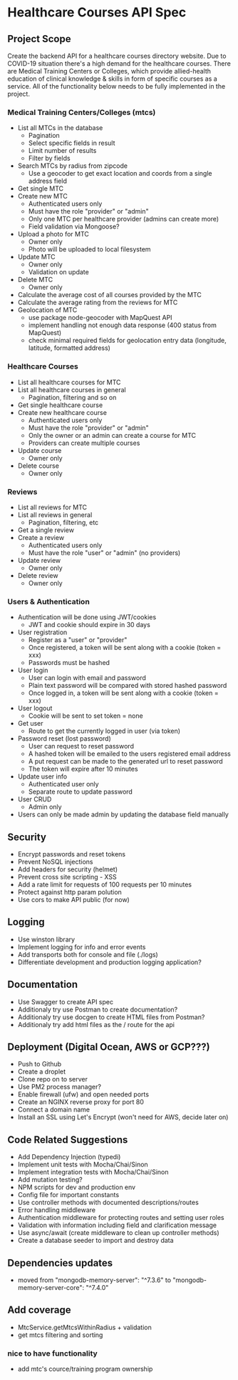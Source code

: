 # Healthcare Courses API Spec

## Project Scope

Create the backend API for a healthcare courses directory website. Due to COVID-19 situation there's a high demand for the healthcare courses. There are Medical Training Centers or Colleges, which provide allied-health education of clinical knowledge & skills in form of specific courses as a service. All of the functionality below needs to be fully implemented in the project.

### Medical Training Centers/Colleges (mtcs)

- List all MTCs in the database
  - Pagination
  - Select specific fields in result
  - Limit number of results
  - Filter by fields
- Search MTCs by radius from zipcode
  - Use a geocoder to get exact location and coords from a single address field
- Get single MTC
- Create new MTC
  - Authenticated users only
  - Must have the role "provider" or "admin"
  - Only one MTC per healthcare provider (admins can create more)
  - Field validation via Mongoose?
- Upload a photo for MTC
  - Owner only
  - Photo will be uploaded to local filesystem
- Update MTC
  - Owner only
  - Validation on update
- Delete MTC
  - Owner only
- Calculate the average cost of all courses provided by the MTC
- Calculate the average rating from the reviews for MTC
- Geolocation of MTC
  - use package node-geocoder with MapQuest API
  - implement handling not enough data response (400 status from MapQuest)
  - check minimal required fields for geolocation entry data (longitude, latitude, formatted address)

### Healthcare Courses

- List all healthcare courses for MTC
- List all healthcare courses in general
  - Pagination, filtering and so on
- Get single healthcare course
- Create new healthcare course
  - Authenticated users only
  - Must have the role "provider" or "admin"
  - Only the owner or an admin can create a course for MTC
  - Providers can create multiple courses
- Update course
  - Owner only
- Delete course
  - Owner only

### Reviews

- List all reviews for MTC
- List all reviews in general
  - Pagination, filtering, etc
- Get a single review
- Create a review
  - Authenticated users only
  - Must have the role "user" or "admin" (no providers)
- Update review
  - Owner only
- Delete review
  - Owner only

### Users & Authentication

- Authentication will be done using JWT/cookies
  - JWT and cookie should expire in 30 days
- User registration
  - Register as a "user" or "provider"
  - Once registered, a token will be sent along with a cookie (token = xxx)
  - Passwords must be hashed
- User login
  - User can login with email and password
  - Plain text password will be compared with stored hashed password
  - Once logged in, a token will be sent along with a cookie (token = xxx)
- User logout
  - Cookie will be sent to set token = none
- Get user
  - Route to get the currently logged in user (via token)
- Password reset (lost password)
  - User can request to reset password
  - A hashed token will be emailed to the users registered email address
  - A put request can be made to the generated url to reset password
  - The token will expire after 10 minutes
- Update user info
  - Authenticated user only
  - Separate route to update password
- User CRUD
  - Admin only
- Users can only be made admin by updating the database field manually

## Security

- Encrypt passwords and reset tokens
- Prevent NoSQL injections
- Add headers for security (helmet)
- Prevent cross site scripting - XSS
- Add a rate limit for requests of 100 requests per 10 minutes
- Protect against http param polution
- Use cors to make API public (for now)

## Logging

- Use winston library
- Implement logging for info and error events
- Add transports both for console and file (./logs)
- Differentiate development and production logging application?

## Documentation

- Use Swagger to create API spec
- Additionaly try use Postman to create documentation?
- Additionaly try use docgen to create HTML files from Postman?
- Additionaly try add html files as the / route for the api

## Deployment (Digital Ocean, AWS or GCP???)

- Push to Github
- Create a droplet
- Clone repo on to server
- Use PM2 process manager?
- Enable firewall (ufw) and open needed ports
- Create an NGINX reverse proxy for port 80
- Connect a domain name
- Install an SSL using Let's Encrypt (won't need for AWS, decide later on)

## Code Related Suggestions

- Add Dependency Injection (typedi)
- Implement unit tests with Mocha/Chai/Sinon
- Implement integration tests with Mocha/Chai/Sinon
- Add mutation testing?
- NPM scripts for dev and production env
- Config file for important constants
- Use controller methods with documented descriptions/routes
- Error handling middleware
- Authentication middleware for protecting routes and setting user roles
- Validation with information including field and clarification message
- Use async/await (create middleware to clean up controller methods)
- Create a database seeder to import and destroy data

## Dependencies updates

- moved from "mongodb-memory-server": "^7.3.6" to "mongodb-memory-server-core": "^7.4.0"

## Add coverage

- MtcService.getMtcsWithinRadius + validation
- get mtcs filtering and sorting

### nice to have functionality
- add mtc's cource/training program ownership
